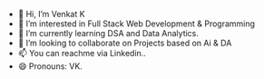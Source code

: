- 👋 Hi, I’m Venkat K
- 👀 I’m interested in Full Stack Web Development & Programming
- 🌱 I’m currently learning DSA and Data Analytics.
- 💞️ I’m looking to collaborate on Projects based on Ai & DA
- 📫 You can reachme via Linkedin..
- 😄 Pronouns: VK.

<!---
VENKAT2822/VENKAT2822 is a ✨ special ✨ repository because its `README.md` (this file) appears on your GitHub profile.
You can click the Preview link to take a look at your changes.
--->
